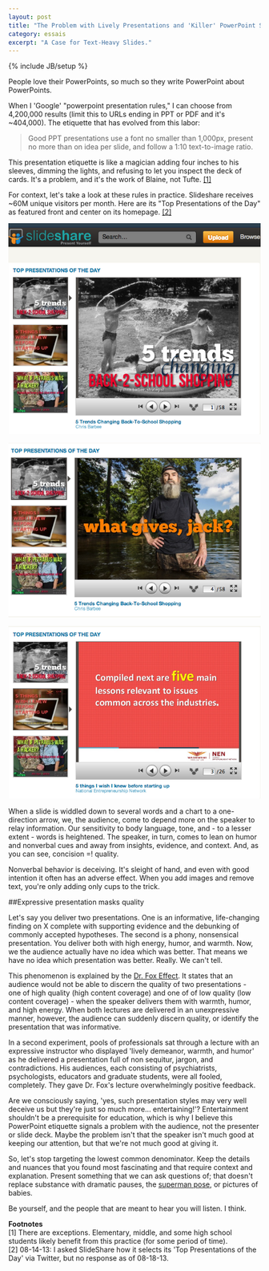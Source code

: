 ```yaml
---
layout: post
title: "The Problem with Lively Presentations and 'Killer' PowerPoint Slides"
category: essais
excerpt: "A Case for Text-Heavy Slides."
---
```

{% include JB/setup %}

People love their PowerPoints, so much so they write PowerPoint about PowerPoints.  

When I 'Google' "powerpoint presentation rules," I can choose from 4,200,000 results (limit this to URLs ending in PPT or PDF and it's ~404,000). The etiquette that has evolved from this labor:  

>Good PPT presentations use a font no smaller than 1,000px, present no more than on idea per slide, and follow a    1:10 text-to-image ratio.

This presentation etiquette is like a magician adding four inches to his sleeves, dimming the lights, and refusing to let you inspect the deck of cards. It's a problem, and it's the work of Blaine, not Tufte. [\[1\]](#fn1)

For context, let's take a look at these rules in practice. Slideshare receives ~60M unique visitors per month. Here are its "Top Presentations of the Day" as featured front and center on its homepage. [\[2\]](#fn2)

![Most popular SlideShare presentations](/assets/images/slideshare-mostpopular.png)

![Jack slide](/assets/images/jack-slide.png)

![Nonsense slide](/assets/images/nonsenseslide.png)

When a slide is widdled down to several words and a chart to a one-direction arrow, we, the audience, come to depend more on the speaker to relay information. Our sensitivity to body language, tone, and - to a lesser extent - words is heightened. The speaker, in turn, comes to lean on humor and nonverbal cues and away from insights, evidence, and context. And, as you can see, concision =! quality.

Nonverbal behavior is deceiving. It's sleight of hand, and even with good intention it often has an adverse effect. When you add images and remove text, you're only adding only cups to the trick.  

##Expressive presentation masks quality

Let's say you deliver two presentations. One is an informative, life-changing finding on X complete with supporting evidence and the debunking of commonly accepted hypotheses. The second is a phony, nonsensical presentation. You deliver both with high energy, humor, and warmth. Now, we the audience actually have no idea which was better. That means we have no idea which presentation was better. Really. We can't tell.

This phenomenon is explained by the [Dr. Fox Effect](http://en.wikipedia.org/wiki/Dr._Fox_effect). It states that an audience would not be able to discern the quality of two presentations - one of high quality (high content coverage) and one of of low quality (low content coverage) - when the speaker delivers them with warmth, humor, and high energy. When both lectures are delivered in an unexpressive manner, however, the audience can suddenly discern quality, or identify the presentation that was informative.

In a second experiment, pools of professionals sat through a lecture with an expressive instructor who displayed 'lively demeanor, warmth, and humor' as he delivered a presentation full of non sequitur, jargon, and contradictions. His audiences, each consisting of psychiatrists, psychologists, educators and graduate students, were all fooled, completely. They gave Dr. Fox's lecture overwhelmingly positive feedback.

Are we consciously saying, 'yes, such presentation styles may very well deceive us but they're just so much more... entertaining!'? Entertainment shouldn't be a prerequisite for education, which is why I believe this PowerPoint etiquette signals a problem with the audience, not the presenter or slide deck. Maybe the problem isn't that the speaker isn't much good at keeping our attention, but that we're not much good at giving it.  

So, let's stop targeting the lowest common denominator. Keep the details and nuances that you found most fascinating and that require context and explanation. Present something that we can ask questions of; that doesn't replace substance with dramatic pauses, the [superman pose](http://www.wired.com/wiredscience/2012/05/st_cuddy/), or pictures of babies. 

Be yourself, and the people that are meant to hear you will listen. I think.   

**Footnotes**  
<a id="fn1">[1]</a>
There are exceptions. Elementary, middle, and some high school students likely benefit from this practice (for some period of time).  
<a id="fn2">[2]</a>
08-14-13: I asked SlideShare how it selects its 'Top Presentations of the Day' via Twitter, but no response as of 08-18-13.